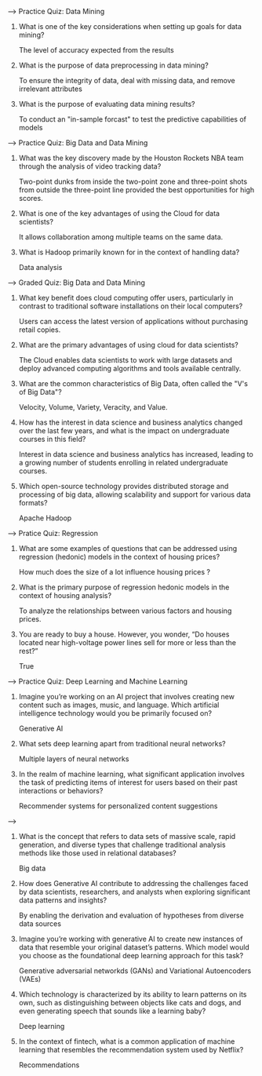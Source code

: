 --> Practice Quiz: Data Mining

1. What is one of the key considerations when setting up goals for data mining?

    The level of accuracy expected from the results

2. What is the purpose of data preprocessing in data mining?

    To ensure the integrity of data, deal with missing data, and remove irrelevant attributes

3. What is the purpose of evaluating data mining results?

    To conduct an "in-sample forcast" to test the predictive capabilities of models




--> Practice Quiz: Big Data and Data Mining

1. What was the key discovery made by the Houston Rockets NBA team through the analysis of video tracking data?

    Two-point dunks from inside the two-point zone and three-point shots from outside the three-point line provided the best opportunities for high scores.

2. What is one of the key advantages of using the Cloud for data scientists?

    It allows collaboration among multiple teams on the same data.

3. What is Hadoop primarily known for in the context of handling data?

    Data analysis



--> Graded Quiz: Big Data and Data Mining

1. What key benefit does cloud computing offer users, particularly in contrast to traditional software installations on their local computers?

    Users can access the latest version of applications without purchasing retail copies.

2. What are the primary advantages of using cloud for data scientists?

    The Cloud enables data scientists to work with large datasets and deploy advanced computing algorithms and tools available centrally.

3. What are the common characteristics of Big Data, often called the "V's of Big Data"?

    Velocity, Volume, Variety, Veracity, and Value.

4. How has the interest in data science and business analytics changed over the last few years, and what is the impact on undergraduate courses in this field?

    Interest in data science and business analytics has increased, leading to a growing number of students enrolling in related undergraduate courses.

5. Which open-source technology provides distributed storage and processing of big data, allowing scalability and support for various data formats?

    Apache Hadoop




--> Pratice Quiz: Regression

1. What are some examples of questions that can be addressed using regression (hedonic) models in the context of housing prices?

    How much does the size of a lot influence housing prices ?

2. What is the primary purpose of regression hedonic models in the context of housing analysis?

    To analyze the relationships between various factors and housing prices.

3. You are ready to buy a house. However, you wonder, “Do houses located near high-voltage power lines sell for more or less than the rest?”

    True



--> Practice Quiz: Deep Learning and Machine Learning

1. Imagine you’re working on an AI project that involves creating new content such as images, music, and language. Which artificial intelligence technology would you be primarily focused on?

    Generative AI

2. What sets deep learning apart from traditional neural networks?

    Multiple layers of neural networks

3. In the realm of machine learning, what significant application involves the task of predicting items of interest for users based on their past interactions or behaviors?

    Recommender systems for personalized content suggestions



--> 

1. What is the concept that refers to data sets of massive scale, rapid generation, and diverse types that challenge traditional analysis methods like those used in relational databases?

    Big data

2. How does Generative AI contribute to addressing the challenges faced by data scientists, researchers, and analysts when exploring significant data patterns and insights?

    By enabling the derivation and evaluation of hypotheses from diverse data sources

3. Imagine you’re working with generative AI to create new instances of data that resemble your original dataset’s patterns. Which model would you choose as the foundational deep learning approach for this task?

    Generative adversarial networkds (GANs) and Variational Autoencoders (VAEs)

4. Which technology is characterized by its ability to learn patterns on its own, such as distinguishing between objects like cats and dogs, and even generating speech that sounds like a learning baby?

    Deep learning

5. In the context of fintech, what is a common application of machine learning that resembles the recommendation system used by Netflix?

    Recommendations